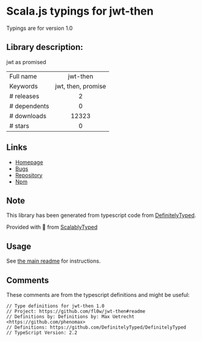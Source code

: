 
# Scala.js typings for jwt-then

Typings are for version 1.0

## Library description:
jwt as promised

|                    |                 |
| ------------------ | :-------------: |
| Full name          | jwt-then |
| Keywords           | jwt, then, promise |
| # releases         | 2 |
| # dependents       | 0 |
| # downloads        | 12323 |
| # stars            | 0 |

## Links
- [Homepage](https://github.com/fl0w/jwt-then#readme)
- [Bugs](https://github.com/fl0w/jwt-then/issues)
- [Repository](https://github.com/fl0w/jwt-then)
- [Npm](https://www.npmjs.com/package/jwt-then)
    


## Note
This library has been generated from typescript code from [DefinitelyTyped](https://definitelytyped.org).

Provided with :purple_heart: from [ScalablyTyped](https://github.com/oyvindberg/ScalablyTyped)

## Usage
See [the main readme](../../readme.md) for instructions.

## Comments

These comments are from the typescript definitions and might be useful:
```
// Type definitions for jwt-then 1.0
// Project: https://github.com/fl0w/jwt-then#readme
// Definitions by: Definitions by: Max Uetrecht <https://github.com/phenomax>
// Definitions: https://github.com/DefinitelyTyped/DefinitelyTyped
// TypeScript Version: 2.2

```

